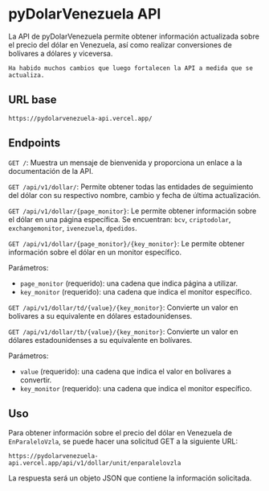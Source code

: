 # pyDolarVenezuela API
La API de pyDolarVenezuela permite obtener información actualizada sobre el precio del dólar en Venezuela, así como realizar conversiones de bolívares a dólares y viceversa.

```
Ha habido muchos cambios que luego fortalecen la API a medida que se actualiza.
```
## URL base
```
https://pydolarvenezuela-api.vercel.app/
``` 
## Endpoints
`GET /`: Muestra un mensaje de bienvenida y proporciona un enlace a la documentación de la API.

`GET /api/v1/dollar/`: Permite obtener todas las entidades de seguimiento del dólar con su respectivo nombre, cambio y fecha de última actualización.

`GET /api/v1/dollar/{page_monitor}`: Le permite obtener información sobre el dólar en una página específica. Se encuentran: `bcv`, `criptodolar`, `exchangemonitor`, `ivenezuela`, `dpedidos`.

`GET /api/v1/dollar/{page_monitor}/{key_monitor}`: Le permite obtener información sobre el dólar en un monitor específico.

Parámetros:

- `page_monitor` (requerido): una cadena que indica página a utilizar.
- `key_monitor` (requerido): una cadena que indica el monitor específico.

`GET /api/v1/dollar/td/{value}/{key_monitor}`: Convierte un valor en bolívares a su equivalente en dólares estadounidenses.

`GET /api/v1/dollar/tb/{value}/{key_monitor}`: Convierte un valor en dólares estadounidenses a su equivalente en bolívares.

Parámetros:

- `value` (requerido): una cadena que indica el valor en bolívares a convertir.
- `key_monitor` (requerido): una cadena que indica el monitor específico.

## Uso
Para obtener información sobre el precio del dólar en Venezuela de `EnParaleloVzla`, se puede hacer una solicitud GET a la siguiente URL:

```
https://pydolarvenezuela-api.vercel.app/api/v1/dollar/unit/enparalelovzla
```

La respuesta será un objeto JSON que contiene la información solicitada.
